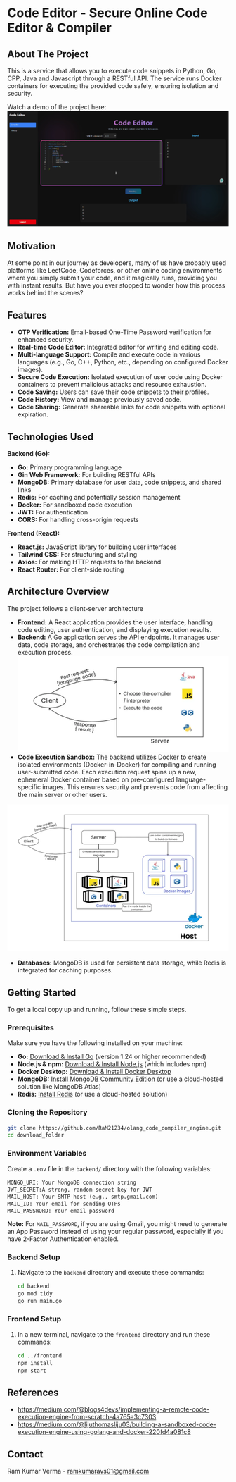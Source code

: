 # Code Editor - Secure Online Code Editor & Compiler

## About The Project

This is a service that allows you to execute code snippets in Python, Go, CPP, Java and Javascript through a RESTful API. The service runs Docker containers for executing the provided code safely, ensuring isolation and security.

Watch a demo of the project here:
[![Project Demo](images/img3.png)](https://drive.google.com/file/d/1KQbCjsPhB1w8ac5-OwrJQ3bbwGNh9QWv/view?usp=sharing)

## Motivation

At some point in our journey as developers, many of us have probably used platforms like LeetCode, Codeforces, or other online coding environments where you simply submit your code, and it magically runs, providing you with instant results. But have you ever stopped to wonder how this process works behind the scenes?

## Features

- **OTP Verification:** Email-based One-Time Password verification for enhanced security.
- **Real-time Code Editor:** Integrated editor for writing and editing code.
- **Multi-language Support:** Compile and execute code in various languages (e.g., Go, C++, Python, etc., depending on configured Docker images).
- **Secure Code Execution:** Isolated execution of user code using Docker containers to prevent malicious attacks and resource exhaustion.
- **Code Saving:** Users can save their code snippets to their profiles.
- **Code History:** View and manage previously saved code.
- **Code Sharing:** Generate shareable links for code snippets with optional expiration.

## Technologies Used

**Backend (Go):**

- **Go:** Primary programming language
- **Gin Web Framework:** For building RESTful APIs
- **MongoDB:** Primary database for user data, code snippets, and shared links
- **Redis:** For caching and potentially session management
- **Docker:** For sandboxed code execution
- **JWT:** For authentication
- **CORS:** For handling cross-origin requests

**Frontend (React):**

- **React.js:** JavaScript library for building user interfaces
- **Tailwind CSS:** For structuring and styling
- **Axios:** For making HTTP requests to the backend
- **React Router:** For client-side routing

## Architecture Overview

The project follows a client-server architecture

- **Frontend:** A React application provides the user interface, handling code editing, user authentication, and displaying execution results.
- **Backend:** A Go application serves the API endpoints. It manages user data, code storage, and orchestrates the code compilation and execution process.
  ![Code Execution Flow](images/img1.png)
- **Code Execution Sandbox:** The backend utilizes Docker to create isolated environments (Docker-in-Docker) for compiling and running user-submitted code. Each execution request spins up a new, ephemeral Docker container based on pre-configured language-specific images. This ensures security and prevents code from affecting the main server or other users.

![Docker Container Isolation](images/img2.png)

- **Databases:** MongoDB is used for persistent data storage, while Redis is integrated for caching purposes.

## Getting Started

To get a local copy up and running, follow these simple steps.

### Prerequisites

Make sure you have the following installed on your machine:

- **Go:** [Download & Install Go](https://golang.org/doc/install) (version 1.24 or higher recommended)
- **Node.js & npm:** [Download & Install Node.js](https://nodejs.org/en/download/) (which includes npm)
- **Docker Desktop:** [Download & Install Docker Desktop](https://www.docker.com/products/docker-desktop)
- **MongoDB:** [Install MongoDB Community Edition](https://docs.mongodb.com/manual/installation/) (or use a cloud-hosted solution like MongoDB Atlas)
- **Redis:** [Install Redis](https://redis.io/docs/getting-started/installation/) (or use a cloud-hosted solution)

### Cloning the Repository

```bash
git clone https://github.com/RaM21234/olang_code_compiler_engine.git
cd download_folder
```

### Environment Variables

Create a `.env` file in the `backend/` directory with the following variables:

```
MONGO_URI: Your MongoDB connection string
JWT_SECRET:A strong, random secret key for JWT
MAIL_HOST: Your SMTP host (e.g., smtp.gmail.com)
MAIL_ID: Your email for sending OTPs
MAIL_PASSWORD: Your email password
```

**Note:** For `MAIL_PASSWORD`, if you are using Gmail, you might need to generate an App Password instead of using your regular password, especially if you have 2-Factor Authentication enabled.

### Backend Setup

1.  Navigate to the `backend` directory and execute these commands:
    ```bash
    cd backend
    go mod tidy
    go run main.go
    ```

### Frontend Setup

1.  In a new terminal, navigate to the `frontend` directory and run these commands:
    ```bash
    cd ../frontend
    npm install
    npm start
    ```

## References

- https://medium.com/@blogs4devs/implementing-a-remote-code-execution-engine-from-scratch-4a765a3c7303
- https://medium.com/@lijuthomasliju03/building-a-sandboxed-code-execution-engine-using-golang-and-docker-220fd4a081c8

## Contact

Ram Kumar Verma - ramkumaravs01@gmail.com
